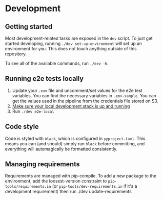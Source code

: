 # Development

## Getting started

Most development-related tasks are exposed in the `dev` script. To just get started developing,
running `./dev set-up-environment` will set up an environment for you. This does not touch anything
outside of this repository.

To see all of the available commands, run `./dev -h`.

## Running e2e tests locally

1. Update your `.env` file and uncomment/set values for the e2e test variables. You can find the necessary
variables in `.env-sample`. You can get the values used in the pipeline from the credentials file stored
on S3.
1. [Make sure your local development stack is up and running](./README.md#running-locally)
1. Run `./dev e2e-local`

## Code style

Code is styled with `black`, which is configured in `pyproject.toml`. This means you can (and
should) simply run `black` before committing, and everything will automagically be formatted consistently.

## Managing requirements

Requirements are managed with pip-compile. To add a new package to the environment, add the
loosest-version constraint to `pip-tools/requirements.in` (or `pip-tools/dev-requirements.in`
if it's a development requirement) then run ./dev update-requirements
